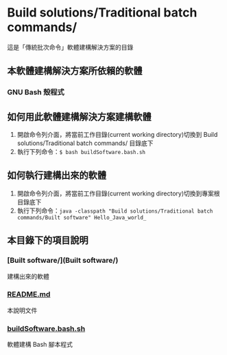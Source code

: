 # Build solutions/Traditional batch commands/ 
這是「傳統批次命令」軟體建構解決方案的目錄

## 本軟體建構解決方案所依賴的軟體
### GNU Bash 殼程式

## 如何用此軟體建構解決方案建構軟體
1. 開啟命令列介面，將當前工作目錄(current working directory)切換到  Build solutions/Traditional batch commands/  目錄底下
2. 執行下列命令：`$ bash buildSoftware.bash.sh`

## 如何執行建構出來的軟體
1. 開啟命令列介面，將當前工作目錄(current working directory)切換到專案根目錄底下
2. 執行下列命令：`java -classpath "Build solutions/Traditional batch commands/Built software" Hello_Java_world_`

## 本目錄下的項目說明
### [Built software/](Built software/)
建構出來的軟體

### [README.md](README.md)
本說明文件

### [buildSoftware.bash.sh](buildSoftware.bash.sh)
軟體建構 Bash 腳本程式
